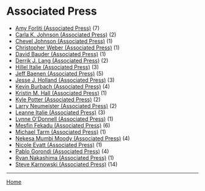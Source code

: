 # Associated Press

  * [Amy Forliti (Associated Press)](./associated-press/amy-forliti/) (7)
  * [Carla K. Johnson (Associated Press)](./associated-press/carla-k-johnson/) (2)
  * [Chevel Johnson (Associated Press)](./associated-press/chevel-johnson/) (1)
  * [Christopher Weber (Associated Press)](./associated-press/christopher-weber/) (1)
  * [David Bauder (Associated Press)](./associated-press/david-bauder/) (1)
  * [Derrik J. Lang (Associated Press)](./associated-press/derrik-j-lang/) (2)
  * [Hillel Italie (Associated Press)](./associated-press/hillel-italie/) (3)
  * [Jeff Baenen (Associated Press)](./associated-press/jeff-baenen/) (5)
  * [Jesse J. Holland (Associated Press)](./associated-press/jesse-j-holland/) (3)
  * [Kevin Burbach (Associated Press)](./associated-press/kevin-burbach/) (4)
  * [Kristin M. Hall (Associated Press)](./associated-press/kristin-m-hall/) (1)
  * [Kyle Potter (Associated Press)](./associated-press/kyle-potter/) (2)
  * [Larry Neumeister (Associated Press)](./associated-press/larry-neumeister/) (2)
  * [Leanne Italie (Associated Press)](./associated-press/leanne-italie/) (3)
  * [Lynne O'Donnell (Associated Press)](./associated-press/lynne-o-donnell/) (1)
  * [Mesfin Fekadu (Associated Press)](./associated-press/mesfin-fekadu/) (6)
  * [Michael Tarm (Associated Press)](./associated-press/michael-tarm/) (1)
  * [Nekesa Mumbi Moody (Associated Press)](./associated-press/nekesa-mumbi-moody/) (4)
  * [Nicole Evatt (Associated Press)](./associated-press/nicole-evatt/) (1)
  * [Pablo Gorondi (Associated Press)](./associated-press/pablo-gorondi/) (4)
  * [Ryan Nakashima (Associated Press)](./associated-press/ryan-nakashima/) (1)
  * [Steve Karnowski (Associated Press)](./associated-press/steve-karnowski/) (14)

----

[Home](../)
